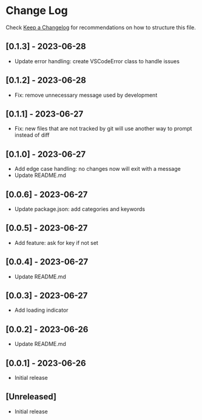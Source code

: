 # Change Log

Check [Keep a Changelog](http://keepachangelog.com/) for recommendations on how to structure this file.

## [0.1.3] - 2023-06-28

- Update error handling: create VSCodeError class to handle issues

## [0.1.2] - 2023-06-28

- Fix: remove unnecessary message used by development

## [0.1.1] - 2023-06-27

- Fix: new files that are not tracked by git will use another way to prompt instead of diff

## [0.1.0] - 2023-06-27

- Add edge case handling: no changes now will exit with a message
- Update README.md

## [0.0.6] - 2023-06-27

- Update package.json: add categories and keywords

## [0.0.5] - 2023-06-27

- Add feature: ask for key if not set

## [0.0.4] - 2023-06-27

- Update README.md

## [0.0.3] - 2023-06-27

- Add loading indicator

## [0.0.2] - 2023-06-26

- Update README.md

## [0.0.1] - 2023-06-26

- Initial release

## [Unreleased]

- Initial release
